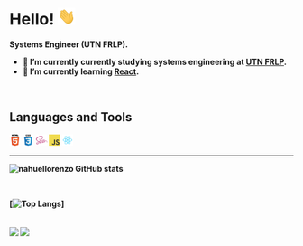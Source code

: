 # Hello! <img src="https://github.com/ABSphreak/ABSphreak/blob/master/gifs/Hi.gif" height="30px"></h2>
<b>Systems Engineer<b> (UTN FRLP).

- 🔭 I’m currently currently studying systems engineering at [UTN FRLP](https://www.frlp.utn.edu.ar/).
- 🌱 I’m currently learning [React](https://reactjs.org).
<br />

## Languages and Tools
<code><img height="20" src="https://raw.githubusercontent.com/github/explore/80688e429a7d4ef2fca1e82350fe8e3517d3494d/topics/html/html.png"></code>
<code><img height="20" src="https://raw.githubusercontent.com/github/explore/80688e429a7d4ef2fca1e82350fe8e3517d3494d/topics/css/css.png"></code>
<code><img height="20" src="https://raw.githubusercontent.com/github/explore/80688e429a7d4ef2fca1e82350fe8e3517d3494d/topics/sass/sass.png"></code>
<code><img height="20" src="https://raw.githubusercontent.com/github/explore/80688e429a7d4ef2fca1e82350fe8e3517d3494d/topics/javascript/javascript.png"></code>
<code><img height="20" src="https://raw.githubusercontent.com/github/explore/80688e429a7d4ef2fca1e82350fe8e3517d3494d/topics/react/react.png"></code>

<hr></hr>

![nahuellorenzo GitHub stats](https://github-readme-stats.vercel.app/api?username=nahuellorenzo&show_icons=true&count_private=true&theme=github_dark&border_color=30363D)

<br />

[![Top Langs](https://github-readme-stats.vercel.app/api/top-langs/?username=nahuellorenzo&layout=compact&theme=github_dark&border_color=30363D)]

<br />

<img align="center" src="https://github-readme-stats.vercel.app/api?username=nahuellorenzo&show_icons=true&count_private=true&theme=onedark" />

<img align="center" src="https://github-readme-stats.vercel.app/api/top-langs/?username=nahuellorenzo&layout=compact&theme=ondedark" />
